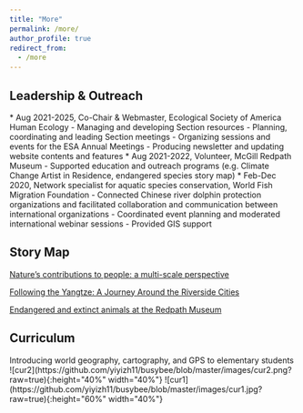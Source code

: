 ```yaml
---
title: "More"
permalink: /more/
author_profile: true
redirect_from: 
  - /more
---
```

<h2><b>Leadership & Outreach</b></h2>
* Aug 2021-2025, Co-Chair & Webmaster, Ecological Society of America Human Ecology 
  - Managing and developing Section resources 
  - Planning, coordinating and leading Section meetings
  - Organizing sessions and events for the ESA Annual Meetings
  - Producing newsletter and updating website contents and features
* Aug 2021-2022, Volunteer, McGill Redpath Museum
  - Supported education and outreach programs (e.g. Climate Change Artist in Residence, endangered species story map)
* Feb-Dec 2020, Network specialist for aquatic species conservation, World Fish Migration Foundation
  - Connected Chinese river dolphin protection organizations and facilitated collaboration and communication between international organizations
  - Coordinated event planning and moderated international webinar sessions
  - Provided GIS support

<h2><b>Story Map</b></h2>

[Nature’s contributions to people: a multi-scale perspective](http://story.xylemgeo.com/story/scaling/)

[Following the Yangtze: A Journey Around the Riverside Cities](https://storymaps.arcgis.com/stories/961e284aede3476995c7c3201f79142b)

[Endangered and extinct animals at the Redpath Museum](https://storymaps.arcgis.com/stories/030a1d7ba9c94f549b0f5d8132a1d254)

<h2><b>Curriculum</b></h2>
Introducing world geography, cartography, and GPS to elementary students
![cur2](https://github.com/yiyizh11/busybee/blob/master/images/cur2.png?raw=true){:height="40%" width="40%"}&nbsp;![cur1](https://github.com/yiyizh11/busybee/blob/master/images/cur1.jpg?raw=true){:height="60%" width="40%"}


